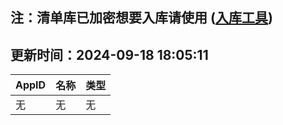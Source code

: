 ## 注：清单库已加密想要入库请使用 ([入库工具](https://github.com/BlankTMing/ManifestAutoUpdate/releases))

## 更新时间：2024-09-18 18:05:11
| AppID | 名称 | 类型  |
| :-------------------- | :----------------------------- | :----------- |
| 无 | 无 | 无 |
